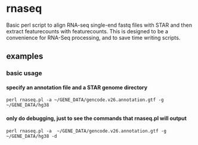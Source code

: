 # rnaseq
Basic perl script to align RNA-seq single-end fastq files with STAR and then extract featurecounts with featurecounts.
This is designed to be a convenience for RNA-Seq processing, and to save time writing scripts.

## examples
### basic usage
#### specify an annotation file and a STAR genome directory

```shell
perl rnaseq.pl -a ~/GENE_DATA/gencode.v26.annotation.gtf -g ~/GENE_DATA/hg38
```
#### only do debugging, just to see the commands that rnaseq.pl will output

```shell
perl rnaseq.pl -a  ~/GENE_DATA/gencode.v26.annotation.gtf -g ~/GENE_DATA/hg38 -d
```
